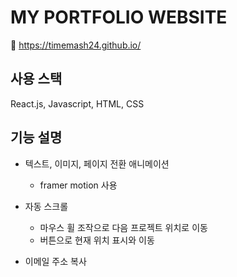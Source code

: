 # MY PORTFOLIO WEBSITE
🔗 https://timemash24.github.io/

## 사용 스택
React.js, Javascript, HTML, CSS

## 기능 설명
- 텍스트, 이미지, 페이지 전환 애니메이션
  - framer motion 사용

- 자동 스크롤
  - 마우스 휠 조작으로 다음 프로젝트 위치로 이동
  - 버튼으로 현재 위치 표시와 이동

- 이메일 주소 복사
